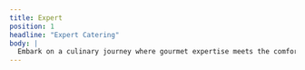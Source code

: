 ```yaml
---
title: Expert
position: 1
headline: "Expert Catering"
body: |
  Embark on a culinary journey where gourmet expertise meets the comfort of home, all served up curbside. Our food truck is not just about satisfying your taste buds; it's a roaming celebration of flavor and familiarity. From corporate events to weddings, our mobile kitchen brings the perfect blend of professional catering and hometown charm to your doorstep. Treat your guests to a unique experience where delectable dishes and warm hospitality converge on the streets, creating unforgettable moments one bite at a time. Elevate your event with the convenience of a food truck and the soulful touch of a hometown feast on wheels
---
```

